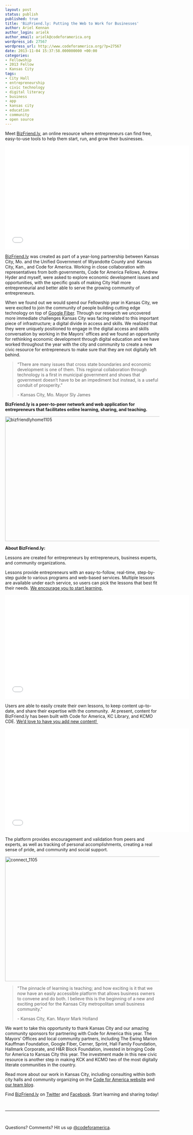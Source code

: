 ```yaml
---
layout: post
status: publish
published: true
title: 'BizFriend.ly: Putting the Web to Work for Businesses'
author: Ariel Kennan
author_login: arielk
author_email: arielk@codeforamerica.org
wordpress_id: 27567
wordpress_url: http://www.codeforamerica.org/?p=27567
date: 2013-11-04 15:37:58.000000000 +00:00
categories:
- Fellowship
- 2013 Fellow
- Kansas City
tags:
- City Hall
- entrepreneurship
- civic technology
- digital literacy
- business
- app
- kansas city
- education
- community
- open source
---
```

<p dir="ltr">Meet <a href="http://bizfriend.ly">BizFriend.ly</a>, an online resource where entrepreneurs can find free, easy-to-use tools to help them start, run, and grow their businesses.</p>
<iframe src="//player.vimeo.com/video/78550794?byline=0&amp;portrait=0" height="338" width="600" allowfullscreen="" frameborder="0"></iframe>
<p dir="ltr"><a href="http://bizfriend.ly">BizFriend.ly</a> was created as part of a year-long partnership between Kansas City, Mo. and the Unified Government of Wyandotte County and  Kansas City, Kan., and Code for America. Working in close collaboration with representatives from both governments, Code for America Fellows, Andrew Hyder and myself, were asked to explore economic development issues and opportunities, with the specific goals of making City Hall more entrepreneurial and better able to serve the growing community of entrepreneurs.</p>
When we found out we would spend our Fellowship year in Kansas City, we were excited to join the community of people building cutting edge technology on top of <a href="https://fiber.google.com/">Google Fiber</a>. Through our research we uncovered more immediate challenges Kansas City was facing related to this important piece of infrastructure; a digital divide in access and skills. We realized that they were uniquely positioned to engage in the digital access and skills conversation by working in the Mayors’ offices and we found an opportunity for rethinking economic development through digital education and we have worked throughout the year with the city and community to create a new civic resource for entrepreneurs to make sure that they are not digitally left behind.
<blockquote>“There are many issues that cross state boundaries and economic development is one of them. This regional collaboration through technology is a first in municipal government and shows that government doesn’t have to be an impediment but instead, is a useful conduit of prosperity.”
<p dir="ltr">- Kansas City, Mo. Mayor Sly James</p>
</blockquote>
<p dir="ltr"><strong>BizFriend.ly is a peer-to-peer network and web application for entrepreneurs that facilitates online learning, sharing, and teaching.</strong></p>
<p dir="ltr"><a href="http://www.codeforamerica.org/wp-content/uploads/2013/11/bizfriendlyhome1105.png"><img class="alignnone size-large wp-image-27623" alt="bizfriendlyhome1105" src="http://www.codeforamerica.org/wp-content/uploads/2013/11/bizfriendlyhome1105-1024x650.png" width="640" height="406" /></a></p>
<p dir="ltr"><strong>About BizFriend.ly:</strong></p>
<p dir="ltr">Lessons are created for entrepreneurs by entrepreneurs, business experts, and community organizations.</p>
<p dir="ltr">Lessons provide entrepreneurs with an easy-to-follow, real-time, step-by-step guide to various programs and web-based services. Multiple lessons are available under each service, so users can pick the lessons that best fit their needs. <a href="http://bizfriend.ly/learn.html">We encourage you to start learning.</a></p>
<iframe src="//player.vimeo.com/video/78485499?byline=0&amp;portrait=0" height="338" width="600" allowfullscreen="" frameborder="0"></iframe>
<p dir="ltr">Users are able to easily create their own lessons, to keep content up-to-date, and share their expertise with the community.  At present, content for BizFriend.ly has been built with Code for America, KC Library, and KCMO CDE. <a href="http://bizfriend.ly/teach.html">We’d love to have you add new content! </a></p>
<iframe src="//player.vimeo.com/video/78485500?byline=0&amp;portrait=0&amp;color=74bbd4" height="338" width="600" allowfullscreen="" frameborder="0"></iframe>
<p dir="ltr">The platform provides encouragement and validation from peers and experts, as well as tracking of personal accomplishments, creating a real sense of pride, and community and social support.</p>
<p dir="ltr"><a href="http://www.codeforamerica.org/wp-content/uploads/2013/11/connect_1105.png"><img class="alignnone size-large wp-image-27624" alt="connect_1105" src="http://www.codeforamerica.org/wp-content/uploads/2013/11/connect_1105-1024x650.png" width="640" height="406" /></a></p>

<blockquote>"The pinnacle of learning is teaching; and how exciting is it that we now have an easily accessible platform that allows business owners to convene and do both. I believe this is the beginning of a new and exciting period for the Kansas City metropolitan small business community."
<p dir="ltr">- Kansas City, Kan. Mayor Mark Holland</p>
</blockquote>
<p dir="ltr">We want to take this opportunity to thank Kansas City and our amazing community sponsors for partnering with Code for America this year. The Mayors’ Offices and local community partners, including The Ewing Marion Kauffman Foundation, Google Fiber, Cerner, Sprint, Hall Family Foundation, Hallmark Corporate, and H&amp;R Block Foundation, invested in bringing Code for America to Kansas City this year. The investment made in this new civic resource is another step in making KCK and KCMO two of the most digitally literate communities in the country.</p>
<p dir="ltr">Read more about our work in Kansas City, including consulting within both city halls and community organizing on the <a href="http://www.codeforamerica.org/cities/kansascity/">Code for America website</a> and <a href="http://cfakc.tumblr.com/">our team blog</a>.</p>
<p dir="ltr">Find <a href="http://bizfriend.ly">BizFriend.ly</a> on <a href="https://twitter.com/bizfriendly">Twitter</a> and <a href="https://www.facebook.com/bizfriend.ly">Facebook</a>. Start learning and sharing today!</p>
&nbsp;

<hr />

&nbsp;
<p dir="ltr">Questions? Comments? Hit us up <a href="http://twitter.com/codeforamerica" target="_blank">@codeforamerica</a>.</p>
&nbsp;
